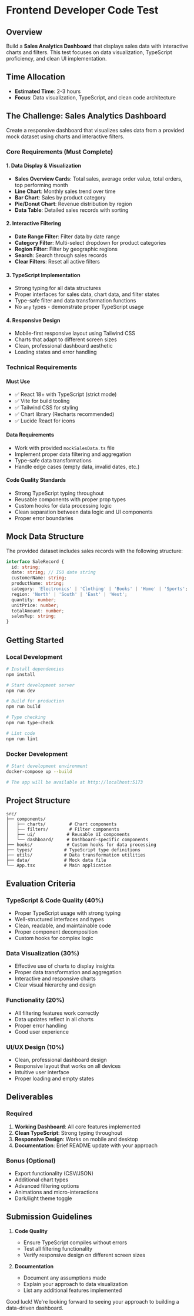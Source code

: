 # Frontend Developer Code Test

## Overview
Build a **Sales Analytics Dashboard** that displays sales data with interactive charts and filters. This test focuses on data visualization, TypeScript proficiency, and clean UI implementation.

## Time Allocation
- **Estimated Time**: 2-3 hours
- **Focus**: Data visualization, TypeScript, and clean code architecture

## The Challenge: Sales Analytics Dashboard

Create a responsive dashboard that visualizes sales data from a provided mock dataset using charts and interactive filters.

### Core Requirements (Must Complete)

#### 1. Data Display & Visualization
- **Sales Overview Cards**: Total sales, average order value, total orders, top performing month
- **Line Chart**: Monthly sales trend over time
- **Bar Chart**: Sales by product category 
- **Pie/Donut Chart**: Revenue distribution by region
- **Data Table**: Detailed sales records with sorting

#### 2. Interactive Filtering
- **Date Range Filter**: Filter data by date range
- **Category Filter**: Multi-select dropdown for product categories
- **Region Filter**: Filter by geographic regions
- **Search**: Search through sales records
- **Clear Filters**: Reset all active filters

#### 3. TypeScript Implementation
- Strong typing for all data structures
- Proper interfaces for sales data, chart data, and filter states
- Type-safe filter and data transformation functions
- No `any` types - demonstrate proper TypeScript usage

#### 4. Responsive Design
- Mobile-first responsive layout using Tailwind CSS
- Charts that adapt to different screen sizes
- Clean, professional dashboard aesthetic
- Loading states and error handling

### Technical Requirements

#### Must Use
- ✅ React 18+ with TypeScript (strict mode)
- ✅ Vite for build tooling
- ✅ Tailwind CSS for styling
- ✅ Chart library (Recharts recommended)
- ✅ Lucide React for icons

#### Data Requirements
- Work with provided `mockSalesData.ts` file
- Implement proper data filtering and aggregation
- Type-safe data transformations
- Handle edge cases (empty data, invalid dates, etc.)

#### Code Quality Standards
- Strong TypeScript typing throughout
- Reusable components with proper prop types
- Custom hooks for data processing logic
- Clean separation between data logic and UI components
- Proper error boundaries

## Mock Data Structure

The provided dataset includes sales records with the following structure:

```typescript
interface SaleRecord {
  id: string;
  date: string; // ISO date string
  customerName: string;
  productName: string;
  category: 'Electronics' | 'Clothing' | 'Books' | 'Home' | 'Sports';
  region: 'North' | 'South' | 'East' | 'West';
  quantity: number;
  unitPrice: number;
  totalAmount: number;
  salesRep: string;
}
```

## Getting Started

### Local Development
```bash
# Install dependencies
npm install

# Start development server
npm run dev

# Build for production
npm run build

# Type checking
npm run type-check

# Lint code
npm run lint
```

### Docker Development
```bash
# Start development environment
docker-compose up --build

# The app will be available at http://localhost:5173
```

## Project Structure
```
src/
├── components/
│   ├── charts/         # Chart components
│   ├── filters/        # Filter components
│   ├── ui/            # Reusable UI components
│   └── dashboard/     # Dashboard-specific components
├── hooks/             # Custom hooks for data processing
├── types/            # TypeScript type definitions
├── utils/            # Data transformation utilities
├── data/             # Mock data file
└── App.tsx           # Main application
```

## Evaluation Criteria

### TypeScript & Code Quality (40%)
- Proper TypeScript usage with strong typing
- Well-structured interfaces and types
- Clean, readable, and maintainable code
- Proper component decomposition
- Custom hooks for complex logic

### Data Visualization (30%)
- Effective use of charts to display insights
- Proper data transformation and aggregation
- Interactive and responsive charts
- Clear visual hierarchy and design

### Functionality (20%)
- All filtering features work correctly
- Data updates reflect in all charts
- Proper error handling
- Good user experience

### UI/UX Design (10%)
- Clean, professional dashboard design
- Responsive layout that works on all devices
- Intuitive user interface
- Proper loading and empty states

## Deliverables

### Required
1. **Working Dashboard**: All core features implemented
2. **Clean TypeScript**: Strong typing throughout
3. **Responsive Design**: Works on mobile and desktop
4. **Documentation**: Brief README update with your approach

### Bonus (Optional)
- Export functionality (CSV/JSON)
- Additional chart types
- Advanced filtering options
- Animations and micro-interactions
- Dark/light theme toggle

## Submission Guidelines

1. **Code Quality**
   - Ensure TypeScript compiles without errors
   - Test all filtering functionality
   - Verify responsive design on different screen sizes

2. **Documentation**
   - Document any assumptions made
   - Explain your approach to data visualization
   - List any additional features implemented


Good luck! We're looking forward to seeing your approach to building a data-driven dashboard.
